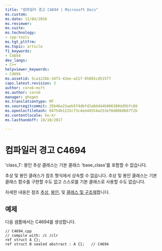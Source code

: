 ```yaml
---
title: "컴파일러 경고 C4694 | Microsoft Docs"
ms.custom: 
ms.date: 11/04/2016
ms.reviewer: 
ms.suite: 
ms.technology:
- cpp-tools
ms.tgt_pltfrm: 
ms.topic: article
f1_keywords:
- C4694
dev_langs:
- C++
helpviewer_keywords:
- C4694
ms.assetid: 5ca122bb-34f3-43ee-a21f-95802cd515f7
caps.latest.revision: 3
author: corob-msft
ms.author: corob
manager: ghogen
ms.translationtype: MT
ms.sourcegitcommit: 35b46e23aeb5f4dbfd2a0dd44b906389dd5bfc88
ms.openlocfilehash: 04754b1215cf3c4ee44554a253ef6d00b0b67f2b
ms.contentlocale: ko-kr
ms.lasthandoff: 10/10/2017

---
```

# <a name="compiler-warning-c4694"></a>컴파일러 경고 C4694
'class_1': 봉인 추상 클래스는 기본 클래스 'base_class'를 포함할 수 없습니다.  
  
 추상 및 봉인 클래스가 참조 형식에서 상속할 수 없습니다. 추상 및 봉인 클래스는 기본 클래스 함수를 구현할 수도 없고 스스로를 기본 클래스로 사용할 수도 없습니다.  
  
 자세한 내용은 참조 [추상](../../windows/abstract-cpp-component-extensions.md), [봉인](../../windows/sealed-cpp-component-extensions.md), 및 [클래스 및 구조체](../../windows/classes-and-structs-cpp-component-extensions.md)합니다.  
  
## <a name="example"></a>예제  
 다음 샘플에서는 C4694를 생성합니다.  
  
```  
// C4694.cpp  
// compile with: /c /clr  
ref struct A {};  
ref struct B sealed abstract : A {};   // C4694  
```
